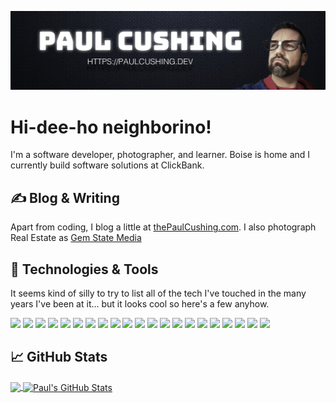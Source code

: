 [![Paul Cushing on Github](https://github.com/paulcushing/paulcushing/blob/master/github-profile-header.jpg?raw=true)](https://paulcushing.dev)

# Hi-dee-ho neighborino!

I'm a software developer, photographer, and learner. Boise is home and I currently build software solutions at ClickBank.

## &#x270d; Blog & Writing

Apart from coding, I blog a little at [thePaulCushing.com](https://www.thepaulcushing.com). I also photograph Real Estate as [Gem State Media](https://www.gemstatemedia.com)

## 🔧 Technologies & Tools
<div style="page-break-after: always">It seems kind of silly to try to list all of the tech I've touched in the many years I've been at it... but it looks cool so here's a few anyhow.</div>

![](https://img.shields.io/badge/OS-Linux-informational?style=flat&logo=linux&logoColor=white&color=ffffff&labelColor=2c2f3e)
![](https://img.shields.io/badge/OS-Mac-informational?style=flat&logo=apple&logoColor=white&color=ffffff&labelColor=2c2f3e)
![](https://img.shields.io/badge/OS-Windows-informational?style=flat&logo=microsoft&logoColor=white&color=ffffff&labelColor=2c2f3e)
![](https://img.shields.io/badge/Editor-IntelliJ_IDEA-informational?style=flat&logo=intellij-idea&logoColor=white&color=ffffff&labelColor=2c2f3e)
![](https://img.shields.io/badge/Editor-VS_Code-informational?style=flat&logo=visual-studio-code&logoColor=white&color=ffffff&labelColor=2c2f3e)
![](https://img.shields.io/badge/Code-JavaScript-informational?style=flat&logo=javascript&logoColor=white&color=ffffff&labelColor=2c2f3e)
![](https://img.shields.io/badge/Code-PHP-informational?style=flat&logo=php&logoColor=white&color=ffffff&labelColor=2c2f3e)
![](https://img.shields.io/badge/Code-Java-informational?style=flat&logo=java&logoColor=white&color=ffffff&labelColor=2c2f3e)
![](https://img.shields.io/badge/Style-Sass-informational?style=flat&logo=sass&logoColor=white&color=ffffff&labelColor=2c2f3e)
![](https://img.shields.io/badge/Style-Tailwind_CSS-informational?style=flat&logo=tailwindcss&logoColor=white&color=ffffff&labelColor=2c2f3e)
![](https://img.shields.io/badge/Platform-React-informational?style=flat&logo=react&logoColor=white&color=ffffff&labelColor=2c2f3e)
![](https://img.shields.io/badge/Platform-Next.js-informational?style=flat&logo=nextdotjs&logoColor=white&color=ffffff&labelColor=2c2f3e)
![](https://img.shields.io/badge/Platform-WordPress-informational?style=flat&logo=wordpress&logoColor=white&color=ffffff&labelColor=2c2f3e)
![](https://img.shields.io/badge/Shell-Bash-informational?style=flat&logo=gnu-bash&logoColor=white&color=ffffff&labelColor=2c2f3e)
![](https://img.shields.io/badge/DBs-MySQL-informational?style=flat&logo=mysql&logoColor=white&color=ffffff&labelColor=2c2f3e)
![](https://img.shields.io/badge/DBs-Prisma-informational?style=flat&logo=prisma&logoColor=white&color=ffffff&labelColor=2c2f3e)
![](https://img.shields.io/badge/Tools-Netlify-informational?style=flat&logo=netlify&logoColor=white&color=ffffff&labelColor=2c2f3e)
![](https://img.shields.io/badge/Tools-Docker-informational?style=flat&logo=docker&logoColor=white&color=ffffff&labelColor=2c2f3e)
![](https://img.shields.io/badge/Tools-Kubernetes-informational?style=flat&logo=kubernetes&logoColor=white&color=ffffff&labelColor=2c2f3e)
![](https://img.shields.io/badge/Cloud-Digital_Ocean-informational?style=flat&logo=digitalocean&logoColor=white&color=ffffff&labelColor=2c2f3e)
![](https://img.shields.io/badge/Cloud-AWS-informational?style=flat&logo=amazonaws&logoColor=white&color=ffffff&labelColor=2c2f3e)

<!-- More icons at https://simpleicons.org/ -->

## &#x1f4c8; GitHub Stats

<a href="https://github.com/paulcushing/paulcushing">
  <img align="center" src="https://github-readme-stats.vercel.app/api/top-langs/?username=paulcushing&hide=java,html&title_color=ffffff&text_color=c9cacc&icon_color=2bbc8a&bg_color=1d1f21" />
</a>
<a href="https://github.com/paulcushing/paulcushing">
  <img align="center" src="https://github-readme-stats.vercel.app/api?username=paulcushing&show_icons=true&line_height=27&count_private=true&title_color=ffffff&text_color=c9cacc&icon_color=2bbc8a&bg_color=1d1f21" alt="Paul's GitHub Stats" />
</a>
